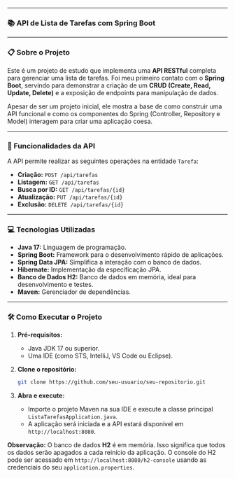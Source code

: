 -----

### 📚 API de Lista de Tarefas com Spring Boot

-----

### 📋 Sobre o Projeto

Este é um projeto de estudo que implementa uma **API RESTful** completa para gerenciar uma lista de tarefas. Foi meu primeiro contato com o **Spring Boot**, servindo para demonstrar a criação de um **CRUD (Create, Read, Update, Delete)** e a exposição de endpoints para manipulação de dados.

Apesar de ser um projeto inicial, ele mostra a base de como construir uma API funcional e como os componentes do Spring (Controller, Repository e Model) interagem para criar uma aplicação coesa.

-----

### 🚀 Funcionalidades da API

A API permite realizar as seguintes operações na entidade `Tarefa`:

  * **Criação:** `POST /api/tarefas`
  * **Listagem:** `GET /api/tarefas`
  * **Busca por ID:** `GET /api/tarefas/{id}`
  * **Atualização:** `PUT /api/tarefas/{id}`
  * **Exclusão:** `DELETE /api/tarefas/{id}`

-----

### 💻 Tecnologias Utilizadas

  * **Java 17:** Linguagem de programação.
  * **Spring Boot:** Framework para o desenvolvimento rápido de aplicações.
  * **Spring Data JPA:** Simplifica a interação com o banco de dados.
  * **Hibernate:** Implementação da especificação JPA.
  * **Banco de Dados H2:** Banco de dados em memória, ideal para desenvolvimento e testes.
  * **Maven:** Gerenciador de dependências.

-----

### 🛠️ Como Executar o Projeto

1.  **Pré-requisitos:**

      * Java JDK 17 ou superior.
      * Uma IDE (como STS, IntelliJ, VS Code ou Eclipse).

2.  **Clone o repositório:**

    ```bash
    git clone https://github.com/seu-usuario/seu-repositorio.git
    ```

3.  **Abra e execute:**

      * Importe o projeto Maven na sua IDE e execute a classe principal `ListaTarefasApplication.java`.
      * A aplicação será iniciada e a API estará disponível em `http://localhost:8080`.

**Observação:** O banco de dados **H2** é em memória. Isso significa que todos os dados serão apagados a cada reinício da aplicação. O console do H2 pode ser acessado em `http://localhost:8080/h2-console` usando as credenciais do seu `application.properties`.
